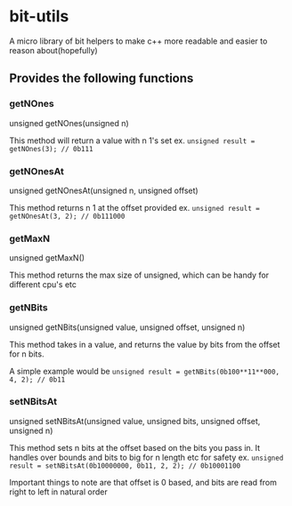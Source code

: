 # bit-utils
A micro library of bit helpers to make c++ more readable and easier to reason about(hopefully)

## Provides the following functions
### getNOnes
unsigned getNOnes(unsigned n)

This method will return a value with n 1's set
ex.
```unsigned result = getNOnes(3); // 0b111```

### getNOnesAt
unsigned getNOnesAt(unsigned n, unsigned offset)

This method returns n 1 at the offset provided
ex.
```unsigned result = getNOnesAt(3, 2); // 0b111000```

### getMaxN
unsigned getMaxN()

This method returns the max size of unsigned, which can be handy for different cpu's etc

### getNBits
unsigned getNBits(unsigned value, unsigned offset, unsigned n)

This method takes in a value, and returns the value by bits from the offset for n bits. 

A simple example would be 
```unsigned result = getNBits(0b100**11**000, 4, 2); // 0b11```

### setNBitsAt
unsigned setNBitsAt(unsigned value, unsigned bits, unsigned offset, unsigned n)

This method sets n bits at the offset based on the bits you pass in. It handles over bounds and bits to big for n length etc for safety
ex.
```unsigned result = setNBitsAt(0b10000000, 0b11, 2, 2); // 0b10001100```

Important things to note are that offset is 0 based, and bits are read from right to left in natural order
